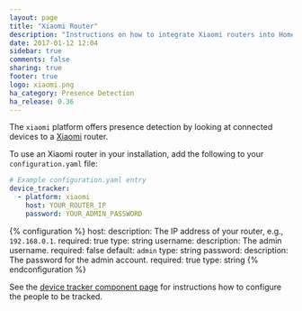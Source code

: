 ```yaml
---
layout: page
title: "Xiaomi Router"
description: "Instructions on how to integrate Xiaomi routers into Home Assistant."
date: 2017-01-12 12:04
sidebar: true
comments: false
sharing: true
footer: true
logo: xiaomi.png
ha_category: Presence Detection
ha_release: 0.36
---
```



The `xiaomi` platform offers presence detection by looking at connected devices to a [Xiaomi](http://miwifi.com) router.

To use an Xiaomi router in your installation, add the following to your `configuration.yaml` file:

```yaml
# Example configuration.yaml entry
device_tracker:
  - platform: xiaomi
    host: YOUR_ROUTER_IP
    password: YOUR_ADMIN_PASSWORD
```
{% configuration %}
host:
  description: The IP address of your router, e.g., `192.168.0.1`.
  required: true
  type: string
username:
  description: The admin username.
  required: false
  default: `admin`
  type: string
password:
  description: The password for the admin account.
  required: true
  type: string
{% endconfiguration %}


See the [device tracker component page](/components/device_tracker/) for instructions how to configure the people to be tracked.
